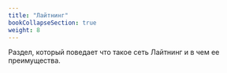 ```yaml
---
title: "Лайтнинг"
bookCollapseSection: true
weight: 8
---
```


Раздел, который поведает что такое сеть Лайтнинг и в чем ее преимущества.